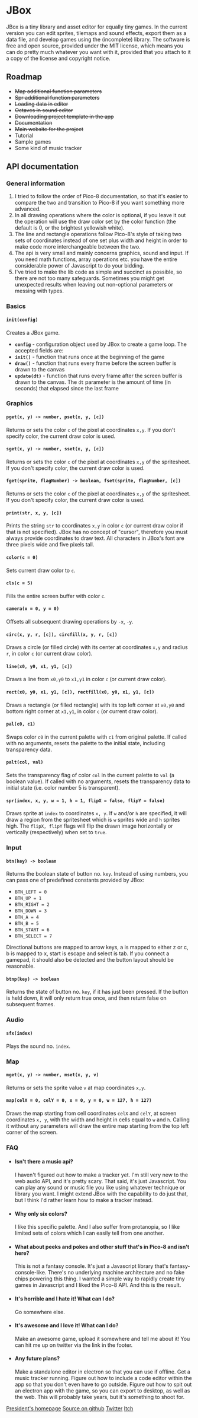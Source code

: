 # JBox

JBox is a tiny library and asset editor for equally tiny games. In the current version you can edit sprites, tilemaps and sound effects, export them as a data file, and develop games using the (incomplete) library. The software is free and open source, provided under the MIT license, which means you can do pretty much whatever you want with it, provided that you attach to it a copy of the license and copyright notice.

## Roadmap

- <s>Map additional function parameters</s>
- <s>Spr additional function parameters</s>
- <s>Loading data in editor</s>
- <s>Octaves in sound editor</s>
- <s>Downloading project template in the app</s>
- <s>Documentation</s>
- <s>Main website for the project</s>
- Tutorial
- Sample games
- Some kind of music tracker

## API documentation

### General information

1.  I tried to follow the order of Pico-8 documentation, so that it's easier to compare the two and transition to Pico-8 if you want something more advanced.
2.  In all drawing operations where the color is optional, if you leave it out the operation will use the draw color set by the color function (the default is 0, or the brightest yellowish white).
3.  The line and rectangle operations follow Pico-8's style of taking two sets of coordinates instead of one set plus width and height in order to make code more interchangeable between the two.
4.  The api is very small and mainly concerns graphics, sound and input. If you need math functions, array operations etc. you have the entire considerable power of Javascript to do your bidding.
5.  I've tried to make the lib code as simple and succinct as possible, so there are not too many safeguards. Sometimes you might get unexpected results when leaving out non-optional parameters or messing with types.

### Basics

#### `init(config)`

Creates a JBox game.

- **`config`** - configuration object used by JBox to create a game loop. The accepted fields are:
- **`init()`** - function that runs once at the beginning of the game
- **`draw()`** - function that runs every frame before the screen buffer is drawn to the canvas
- **`update(dt)`** - function that runs every frame after the screen buffer is drawn to the canvas. The `dt` parameter is the amount of time (in seconds) that elapsed since the last frame

### Graphics

#### `pget(x, y) -> number, pset(x, y, [c])`

Returns or sets the color `c` of the pixel at coordinates `x,y`. If you don't specify color, the current draw color is used.

#### `sget(x, y) -> number, sset(x, y, [c])`

Returns or sets the color `c` of the pixel at coordinates `x,y` of the spritesheet. If you don't specify color, the current draw color is used.

#### `fget(sprite, flagNumber) -> boolean, fset(sprite, flagNumber, [c])`

Returns or sets the color `c` of the pixel at coordinates `x,y` of the spritesheet. If you don't specify color, the current draw color is used.

#### `print(str, x, y, [c])`

Prints the string `str` to coordinates `x,y` in color `c` (or current draw color if that is not specified). JBox has no concept of "cursor", therefore you must always provide coordinates to draw text. All characters in JBox's font are three pixels wide and five pixels tall.

#### `color(c = 0)`

Sets current draw color to `c`.

#### `cls(c = 5)`

Fills the entire screen buffer with color `c`.

#### `camera(x = 0, y = 0)`

Offsets all subsequent drawing operations by `-x`, `-y`.

#### `circ(x, y, r, [c]), circfill(x, y, r, [c])`

Draws a circle (or filled circle) with its center at coordinates `x,y` and radius `r`, in color `c` (or current draw color).

#### `line(x0, y0, x1, y1, [c])`

Draws a line from `x0,y0` to `x1,y1` in color `c` (or current draw color).

#### `rect(x0, y0, x1, y1, [c]), rectfill(x0, y0, x1, y1, [c])`

Draws a rectangle (or filled rectangle) with its top left corner at `x0,y0` and bottom right corner at `x1,y1`, in color `c` (or current draw color).

#### `pal(c0, c1)`

Swaps color `c0` in the current palette with `c1` from original palette. If called with no arguments, resets the palette to the initial state, including transparency data.

#### `palt(col, val)`

Sets the transparency flag of color `col` in the current palette to `val` (a boolean value). If called with no arguments, resets the transparency data to initial state (i.e. color number 5 is transparent).

#### `spr(index, x, y, w = 1, h = 1, flipX = false, flipY = false)`

Draws sprite at `index` to coordinates `x, y`. If `w` and/or `h` are specified, it will draw a region from the spritesheet which is `w` sprites wide and `h` sprites high. The `flipX, flipY` flags will flip the drawn image horizontally or vertically (respectively) when set to `true`.

### Input

#### `btn(key) -> boolean`

Returns the boolean state of button no. `key`. Instead of using numbers, you can pass one of predefined constants provided by JBox:

- `BTN_LEFT = 0`
- `BTN_UP = 1`
- `BTN_RIGHT = 2`
- `BTN_DOWN = 3`
- `BTN_A = 4`
- `BTN_B = 5`
- `BTN_START = 6`
- `BTN_SELECT = 7`

Directional buttons are mapped to arrow keys, a is mapped to either z or c, b is mapped to x, start is escape and select is tab. If you connect a gamepad, it should also be detected and the button layout should be reasonable.

#### `btnp(key) -> boolean`

Returns the state of button no. `key`, if it has just been pressed. If the button is held down, it will only return true once, and then return false on subsequent frames.

### Audio

#### `sfx(index)`

Plays the sound no. `index`.

### Map

#### `mget(x, y) -> number, mset(x, y, v)`

Returns or sets the sprite value `v` at map coordinates `x,y`.

#### `map(celX = 0, celY = 0, x = 0, y = 0, w = 127, h = 127)`

Draws the map starting from cell coordinates `celX` and `celY`, at screen coordinates `x, y`, with the width and height in cells equal to `w` and `h`. Calling it without any parameters will draw the entire map starting from the top left corner of the screen.

### FAQ

- #### Isn't there a music api?

  I haven't figured out how to make a tracker yet. I'm still very new to the web audio API, and it's pretty scary. That said, it's just Javascript. You can play any sound or music file you like using whatever technique or library you want. I might extend JBox with the capability to do just that, but I think I'd rather learn how to make a tracker instead.

- #### Why only six colors?

  I like this specific palette. And I also suffer from protanopia, so I like limited sets of colors which I can easily tell from one another.

- #### What about peeks and pokes and other stuff that's in Pico-8 and isn't here?

  This is not a fantasy console. It's just a Javascript library that's fantasy-console-like. There's no underlying machine architecture and no fake chips powering this thing. I wanted a simple way to rapidly create tiny games in Javascript and I liked the Pico-8 API. And this is the result.

- #### It's horrible and I hate it! What can I do?

  Go somewhere else.

- #### It's awesome and I love it! What can I do?

  Make an awesome game, upload it somewhere and tell me about it! You can hit me up on twitter via the link in the footer.

- #### Any future plans?

  Make a standalone editor in electron so that you can use if offline. Get a music tracker running. Figure out how to include a code editor within the app so that you don't even have to go outside. Figure out how to spit out an electron app with the game, so you can export to desktop, as well as the web. This will probably take years, but it's something to shoot for.

[President's homepage](https://matzieq.github.io)
[Source on github](https://github.com/matzieq/JBOX)
[Twitter](https://twitter.com/matzieq)
[Itch](https://matzieq.itch.io)
